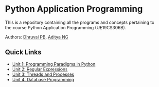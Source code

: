 # Python Application Programming
This is a repository containing all the programs and concepts pertaining to the course Python Application Programming (UE19CS306B).

Authors: [Dhruval PB](https://github.com/Dhruval360/), [Aditya NG](https://github.com/AdityaNG/)

## Quick Links
* [Unit 1: Programming Paradigms in Python](./U1/U1.ipynb)
* [Unit 2: Regular Expressions](./U2/U2.ipynb)
* [Unit 3: Threads and Processes](./U3/U3.ipynb)
* [Unit 4: Database Programming](U4.ipynb)